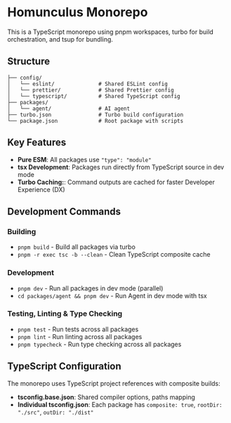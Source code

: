 
# Homunculus Monorepo

This is a TypeScript monorepo using pnpm workspaces, turbo for build orchestration, and tsup for bundling.

## Structure

```
├── config/
│   └── eslint/              # Shared ESLint config
│   └── prettier/            # Shared Prettier config 
│   └── typescript/          # Shared TypeScript config
├── packages/
│   └── agent/               # AI agent
├── turbo.json               # Turbo build configuration
└── package.json             # Root package with scripts
```

## Key Features

- **Pure ESM**: All packages use `"type": "module"`
- **tsx Development**: Packages run directly from TypeScript source in dev mode
- **Turbo Caching:**: Command outputs are cached for faster Developer Experience (DX)

## Development Commands

### Building

- `pnpm build` - Build all packages via turbo
- `pnpm -r exec tsc -b --clean` - Clean TypeScript composite cache

### Development

- `pnpm dev` - Run all packages in dev mode (parallel)
- `cd packages/agent && pnpm dev` - Run Agent in dev mode with tsx

### Testing, Linting & Type Checking

- `pnpm test` - Run tests across all packages
- `pnpm lint` - Run linting across all packages
- `pnpm typecheck` - Run type checking across all packages

## TypeScript Configuration

The monorepo uses TypeScript project references with composite builds:

- **tsconfig.base.json**: Shared compiler options, paths mapping
- **Individual tsconfig.json**: Each package has `composite: true`, `rootDir: "./src"`, `outDir: "./dist"`
